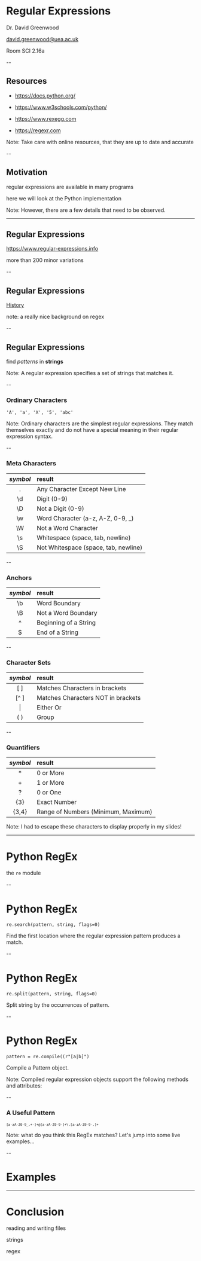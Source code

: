 # Regular Expressions

Dr. David Greenwood

david.greenwood@uea.ac.uk

Room SCI 2.16a

--

## Resources

- https://docs.python.org/ 

- https://www.w3schools.com/python/

- https://www.rexegg.com

- https://regexr.com


Note: Take care with online resources, that they are up to date and accurate

--

## Motivation

regular expressions are available in many programs

here we will look at the Python implementation
<!-- .element: class="fragment" -->

Note: However, there are a few details that need to be observed.

---

<!-- .slide: data-auto-animate -->
## Regular Expressions

https://www.regular-expressions.info

more than 200 minor variations

--

<!-- .slide: data-auto-animate -->
## Regular Expressions

[History](https://youtu.be/528Jc3q86F8)

note: a really nice background on regex

--

<!-- .slide: data-auto-animate -->
## Regular Expressions

find *patterns* in **strings**

Note: A regular expression specifies a set of strings that matches it.

--

### Ordinary Characters

`'A', 'a', 'X', '5', 'abc'`

Note: Ordinary characters are the simplest regular expressions. 
They match themselves exactly and do not have a special meaning in their regular expression syntax.

--

### Meta Characters

<div style="font-size: 0.75em;">

*symbol* | **result**
:----:|:----
.   | Any Character Except New Line
\d  | Digit (0-9)
\D  | Not a Digit (0-9)
\w  | Word Character (a-z, A-Z, 0-9, _)
\W  | Not a Word Character
\s  | Whitespace (space, tab, newline)
\S  | Not Whitespace (space, tab, newline)

</div>

--

### Anchors

<div style="font-size: 0.75em;">

*symbol* | **result**
:----:|:----
\b | Word Boundary
\B | Not a Word Boundary
^  | Beginning of a String
$  | End of a String

</div>

--

### Character Sets

<div style="font-size: 0.75em;">

*symbol* | **result**
:----:|:----
[ ]   | Matches Characters in brackets
[^ ]  | Matches Characters NOT in brackets
\|    | Either Or
( )   | Group

</div>

--

### Quantifiers

<div style="font-size: 0.75em;">

*symbol* | **result**
:----:|:----
\*    | 0 or More
\+    | 1 or More
?     | 0 or One
{3}   | Exact Number
{3,4} | Range of Numbers (Minimum, Maximum)

</div>

Note: I had to escape these characters to display properly in my slides!

---

<!-- .slide: data-auto-animate -->
# Python RegEx

the `re` module


--

<!-- .slide: data-auto-animate -->
# Python RegEx

`re.search(pattern, string, flags=0)`

Find the first location where the regular expression pattern produces a match.
<!-- .element: class="fragment" -->

--

<!-- .slide: data-auto-animate -->
# Python RegEx

`re.split(pattern, string, flags=0)`

Split string by the occurrences of pattern.
<!-- .element: class="fragment" -->

--

<!-- .slide: data-auto-animate -->
# Python RegEx

`pattern = re.compile((r"[a|b]")`

Compile a Pattern object.
<!-- .element: class="fragment" -->

Note: Compiled regular expression objects support the 
following methods and attributes:

--

### A Useful Pattern

<div style="font-size: 0.75em;">

`[a-zA-Z0-9_.+-]+@[a-zA-Z0-9-]+\.[a-zA-Z0-9-.]+`

</div>

Note: what do you think this RegEx matches?
Let's jump into some live examples...

--

<!-- .slide: data-background-image="../assets/img/exit.jpg" -->
# Examples

---

# Conclusion

reading and writing files

strings

regex

